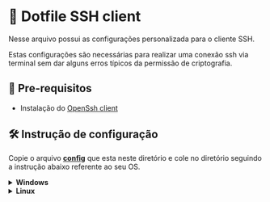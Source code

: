 # 📄 Dotfile SSH client

Nesse arquivo possui as configurações personalizada para o cliente SSH.

Estas configurações são necessárias para realizar uma conexão ssh via terminal sem dar alguns erros típicos da permissão de criptografia.

## 📌 Pre-requisitos

- Instalação do [OpenSsh client](https://www.openssh.com/)

## 🛠 Instrução de configuração

Copie o arquivo **[config](./config)** que esta neste diretório e cole no diretório seguindo a instrução abaixo referente ao seu OS.

<details>
<summary><b>Windows</b></summary>

### Diretório no Windows
```cmd
%UserProfile%\.ssh 
```

### Nome do arquivo no Windows
```cmd
config
```

</details>

<details>
<summary><b>Linux</b></summary>

### Diretório no Linux
```shell
~/ssh/ 
```

### Nome do arquivo no Windows
```shell
config
```

</details>

